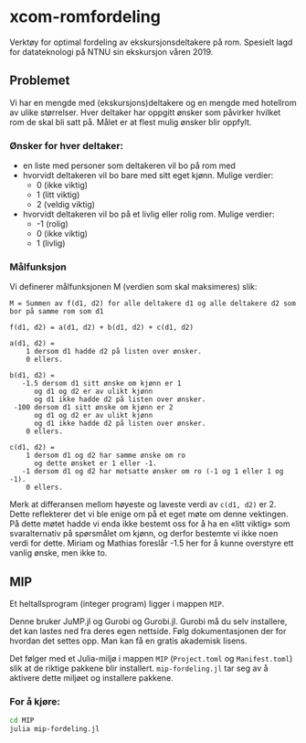 # xcom-romfordeling
Verktøy for optimal fordeling av ekskursjonsdeltakere på rom.
Spesielt lagd for datateknologi på NTNU sin ekskursjon våren 2019.

## Problemet
Vi har en mengde med (ekskursjons)deltakere og en mengde med hotellrom av ulike størrelser.
Hver deltaker har oppgitt ønsker som påvirker hvilket rom de skal bli satt på.
Målet er at flest mulig ønsker blir oppfylt.

### Ønsker for hver deltaker:
- en liste med personer som deltakeren vil bo på rom med
- hvorvidt deltakeren vil bo bare med sitt eget kjønn.
  Mulige verdier:
  - 0 (ikke viktig)
  - 1 (litt viktig)
  - 2 (veldig viktig)
- hvorvidt deltakeren vil bo på et livlig eller rolig rom.
  Mulige verdier:
  - -1 (rolig)
  - 0 (ikke viktig)
  - 1 (livlig)

### Målfunksjon
Vi definerer målfunksjonen M (verdien som skal maksimeres) slik:

```
M = Summen av f(d1, d2) for alle deltakere d1 og alle deltakere d2 som bor på samme rom som d1

f(d1, d2) = a(d1, d2) + b(d1, d2) + c(d1, d2)

a(d1, d2) =
    1 dersom d1 hadde d2 på listen over ønsker.
    0 ellers.

b(d1, d2) =
   -1.5 dersom d1 sitt ønske om kjønn er 1
      og d1 og d2 er av ulikt kjønn
      og d1 ikke hadde d2 på listen over ønsker.
 -100 dersom d1 sitt ønske om kjønn er 2
      og d1 og d2 er av ulikt kjønn
      og d1 ikke hadde d2 på listen over ønsker.
    0 ellers.

c(d1, d2) =
    1 dersom d1 og d2 har samme ønske om ro
      og dette ønsket er 1 eller -1.
   -1 dersom d1 og d2 har motsatte ønsker om ro (-1 og 1 eller 1 og -1).
    0 ellers.
```

Merk at differansen mellom høyeste og laveste verdi av `c(d1, d2)` er 2. Dette reflekterer det vi ble enige om på et eget møte om denne vektingen.
På dette møtet hadde vi enda ikke bestemt oss for å ha en «litt viktig» som svaralternativ på spørsmålet om kjønn, og derfor bestemte vi ikke noen verdi for dette. Miriam og Mathias foreslår -1.5 her for å kunne overstyre ett vanlig ønske, men ikke to.

## MIP
Et heltallsprogram (integer program) ligger i mappen `MIP`.

Denne bruker JuMP.jl og Gurobi og Gurobi.jl.
Gurobi må du selv installere, det kan lastes ned fra deres egen nettside.
Følg dokumentasjonen der for hvordan det settes opp.
Man kan få en gratis akademisk lisens.

Det følger med et Julia-miljø i mappen `MIP` (`Project.toml` og `Manifest.toml`) slik at de riktige pakkene blir installert.
`mip-fordeling.jl` tar seg av å aktivere dette miljøet og installere pakkene.

### For å kjøre:
```bash
cd MIP
julia mip-fordeling.jl
```
